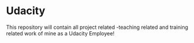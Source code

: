 # Udacity
This repository will contain all project related -teaching related and training related work of mine as a Udacity Employee!
